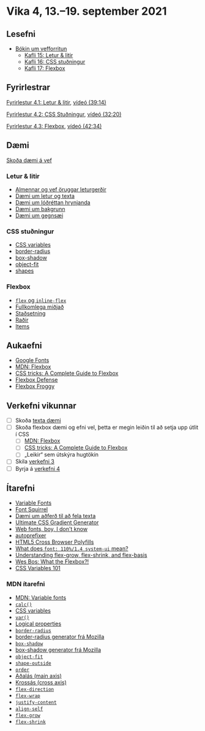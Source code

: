 # Vika 4, 13.–19. september 2021

## Lesefni

* [Bókin um vefforritun](https://bok.vefforritun.is/)
  * [Kafli 15: Letur & litir](https://bok.vefforritun.is/15.css-letur-litir.html)
  * [Kafli 16: CSS stuðningur](https://bok.vefforritun.is/16.css-studningur.html)
  * [Kafli 17: Flexbox](https://bok.vefforritun.is/14.css-flexbox.html)

## Fyrirlestrar

[Fyrirlestur 4.1: Letur & litir](04.1.letur-litir.md), [vídeó (39:14)](https://youtu.be/HaWUNNEcsAw)

[Fyrirlestur 4.2: CSS Stuðningur](04.2.css-studningur.md), [vídeó (32:20)](https://youtu.be/w5AcurFphgM)

[Fyrirlestur 4.3: Flexbox](04.3.flexbox.md), [vídeó (42:34)](https://youtu.be/A1MA9l80XKQ)

## Dæmi

[Skoða dæmi á vef](https://vefforritun.github.io/vef1-2021/vikur/04/)

### Letur & litir

* [Almennar og vef öruggar leturgerðir](daemi/1.letur-litir/01.basic-typefaces.html)
* [Dæmi um letur og texta](daemi/1.letur-litir/02.text.html)
* [Dæmi um lóðréttan hrynjanda](daemi/1.letur-litir/03.vertical-rhythm.html)
* [Dæmi um bakgrunn](daemi/1.letur-litir/04.bg.html)
* [Dæmi um gegnsæi](daemi/1.letur-litir/05.opacity.html)

### CSS stuðningur

* [CSS variables](daemi/2.studningur/01.variables.html)
* [border-radius](daemi/2.studningur/02.border-radius.html)
* [box-shadow](daemi/2.studningur/03.box-shadow.html)
* [object-fit](daemi/2.studningur/04.object-fit.html)
* [shapes](daemi/2.studningur/05.shapes.html)

### Flexbox

* [`flex` og `inline-flex`](daemi/3.flexbox/01.inline-flex.html)
* [Fullkomlega miðjað](daemi/3.flexbox/02.bullseye.html)
* [Staðsetning](daemi/3.flexbox/03.position.html)
* [Raðir](daemi/3.flexbox/04.row.html)
* [Items](daemi/3.flexbox/05.items.html)

## Aukaefni

* [Google Fonts](https://fonts.google.com/)
* [MDN: Flexbox](https://developer.mozilla.org/en-US/docs/Learn/CSS/CSS_layout/Flexbox)
* [CSS tricks: A Complete Guide to Flexbox](https://css-tricks.com/snippets/css/a-guide-to-flexbox/)
* [Flexbox Defense](http://www.flexboxdefense.com/)
* [Flexbox Froggy](http://flexboxfroggy.com/)

## Verkefni vikunnar

* [ ] Skoða [texta dæmi](daemi/1.letur-litir/02.text.html)
* [ ] Skoða flexbox dæmi og efni vel, þetta er megin leiðin til að setja upp útlit í CSS
  * [ ] [MDN: Flexbox](https://developer.mozilla.org/en-US/docs/Learn/CSS/CSS_layout/Flexbox)
  * [ ] [CSS tricks: A Complete Guide to Flexbox](https://css-tricks.com/snippets/css/a-guide-to-flexbox/)
  * [ ] „Leikir“ sem útskýra hugtökin
* [ ] Skila [verkefni 3](https://github.com/vefforritun/vef1-2021-v3)
* [ ] Byrja á [verkefni 4](https://github.com/vefforritun/vef1-2021-v4)

## Ítarefni

* [Variable Fonts](https://v-fonts.com/)
* [Font Squirrel](https://www.fontsquirrel.com/)
* [Dæmi um aðferð til að fela texta](http://www.zeldman.com/2012/03/01/replacing-the-9999px-hack-new-image-replacement/)
* [Ultimate CSS Gradient Generator](http://colorzilla.com/gradient-editor/)
* [Web fonts, boy, I don't know](https://meowni.ca/posts/web-fonts/)
* [autoprefixer](https://autoprefixer.github.io/)
* [HTML5 Cross Browser Polyfills](https://github.com/Modernizr/Modernizr/wiki/HTML5-Cross-Browser-Polyfills)
* [What does `font: 110%/1.4 system-ui` mean?](https://css-tricks.com/what-does-font-110-1-4-system-ui-mean/)
* [Understanding flex-grow, flex-shrink, and flex-basis](https://css-tricks.com/understanding-flex-grow-flex-shrink-and-flex-basis/)
* [Wes Bos: What the Flexbox?!](https://flexbox.io/)
* [CSS Variables 101](https://ishadeed.com/article/css-vars-101/)

### MDN ítarefni

* [MDN: Variable fonts](https://developer.mozilla.org/en-US/docs/Web/CSS/CSS_Fonts/Variable_Fonts_Guide)
* [`calc()`](https://developer.mozilla.org/en-US/docs/Web/CSS/calc())
* [CSS variables](https://developer.mozilla.org/en-US/docs/Web/CSS/Using_CSS_custom_properties)
* [`var()`](https://developer.mozilla.org/en-US/docs/Web/CSS/var())
* [Logical properties](https://developer.mozilla.org/en-US/docs/Web/CSS/CSS_Logical_Properties/)
* [`border-radius`](https://developer.mozilla.org/en-US/docs/Web/CSS/border-radius)
* [border-radius generator frá Mozilla](https://developer.mozilla.org/en-US/docs/Web/CSS/CSS_Background_and_Borders/Border-radius_generator)
* [`box-shadow`](https://developer.mozilla.org/en-US/docs/Web/CSS/box-shadow)
* [box-shadow generator frá Mozilla](https://developer.mozilla.org/en-US/docs/Web/CSS/CSS_Box_Model/Box-shadow_generator)
* [`object-fit`](https://developer.mozilla.org/en-US/docs/Web/CSS/object-fit)
* [`shape-outside`](https://developer.mozilla.org/en-US/docs/Web/CSS/shape-outside)
* [`order`](https://developer.mozilla.org/en-US/docs/Web/CSS/order)
* [Aðalás (main axis)](https://developer.mozilla.org/en-US/docs/Glossary/Main_Axis)
* [Krossás (cross axis)](https://developer.mozilla.org/en-US/docs/Glossary/Cross_Axis)
* [`flex-direction`](https://developer.mozilla.org/en-US/docs/Web/CSS/flex-direction)
* [`flex-wrap`](https://developer.mozilla.org/en-US/docs/Web/CSS/flex-wrap)
* [`justify-content`](https://developer.mozilla.org/en-US/docs/Web/CSS/justify-content)
* [`align-self`](https://developer.mozilla.org/en-US/docs/Web/CSS/align-self)
* [`flex-grow`](https://developer.mozilla.org/en-US/docs/Web/CSS/flex-grow)
* [`flex-shrink`](https://developer.mozilla.org/en-US/docs/Web/CSS/flex-shrink)
